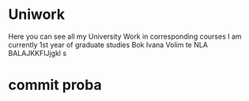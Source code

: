 # Uniwork
Here you can see all my University Work in corresponding courses
I am currently 1st year of graduate studies
Bok Ivana Volim te
NLA BALAJKKFIJjgkl s

# commit proba 
